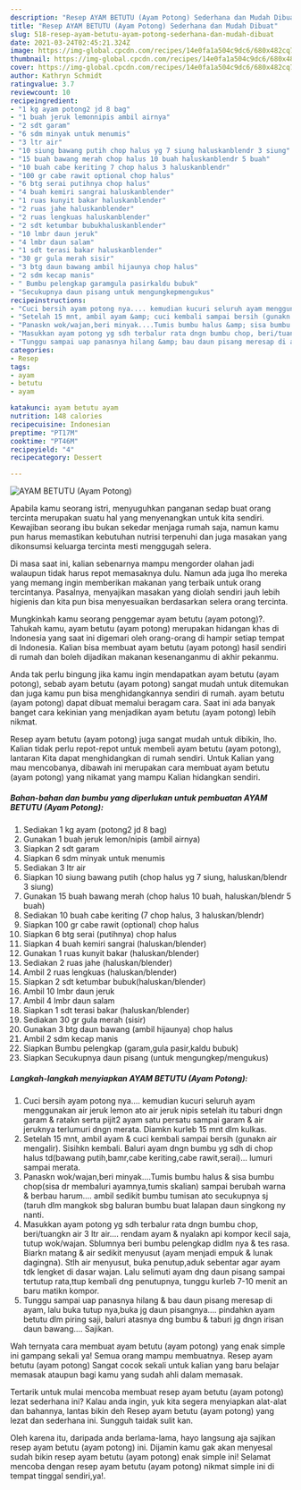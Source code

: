 ```yaml
---
description: "Resep AYAM BETUTU (Ayam Potong) Sederhana dan Mudah Dibuat"
title: "Resep AYAM BETUTU (Ayam Potong) Sederhana dan Mudah Dibuat"
slug: 518-resep-ayam-betutu-ayam-potong-sederhana-dan-mudah-dibuat
date: 2021-03-24T02:45:21.324Z
image: https://img-global.cpcdn.com/recipes/14e0fa1a504c9dc6/680x482cq70/ayam-betutu-ayam-potong-foto-resep-utama.jpg
thumbnail: https://img-global.cpcdn.com/recipes/14e0fa1a504c9dc6/680x482cq70/ayam-betutu-ayam-potong-foto-resep-utama.jpg
cover: https://img-global.cpcdn.com/recipes/14e0fa1a504c9dc6/680x482cq70/ayam-betutu-ayam-potong-foto-resep-utama.jpg
author: Kathryn Schmidt
ratingvalue: 3.7
reviewcount: 10
recipeingredient:
- "1 kg ayam potong2 jd 8 bag"
- "1 buah jeruk lemonnipis ambil airnya"
- "2 sdt garam"
- "6 sdm minyak untuk menumis"
- "3 ltr air"
- "10 siung bawang putih chop halus yg 7 siung haluskanblendr 3 siung"
- "15 buah bawang merah chop halus 10 buah haluskanblendr 5 buah"
- "10 buah cabe keriting 7 chop halus 3 haluskanblendr"
- "100 gr cabe rawit optional chop halus"
- "6 btg serai putihnya chop halus"
- "4 buah kemiri sangrai haluskanblender"
- "1 ruas kunyit bakar haluskanblender"
- "2 ruas jahe haluskanblender"
- "2 ruas lengkuas haluskanblender"
- "2 sdt ketumbar bubukhaluskanblender"
- "10 lmbr daun jeruk"
- "4 lmbr daun salam"
- "1 sdt terasi bakar haluskanblender"
- "30 gr gula merah sisir"
- "3 btg daun bawang ambil hijaunya chop halus"
- "2 sdm kecap manis"
- " Bumbu pelengkap garamgula pasirkaldu bubuk"
- "Secukupnya daun pisang untuk mengungkepmengukus"
recipeinstructions:
- "Cuci bersih ayam potong nya.... kemudian kucuri seluruh ayam menggunakan air jeruk lemon ato air jeruk nipis setelah itu taburi dngn garam &amp; ratakn serta pijit2 ayam satu persatu sampai garam &amp; air jeruknya terlumuri dngn merata. Diamkn kurleb 15 mnt dlm kulkas."
- "Setelah 15 mnt, ambil ayam &amp; cuci kembali sampai bersih (gunakn air mengalir). Sisihkn kembali. Baluri ayam dngn bumbu yg sdh di chop halus td(bawang putih,bamr,cabe keriting,cabe rawit,serai)... lumuri sampai merata."
- "Panaskn wok/wajan,beri minyak....Tumis bumbu halus &amp; sisa bumbu chop(sisa dr membaluri ayamnya,tumis skalian) sampai berubah warna &amp; berbau harum.... ambil sedikit bumbu tumisan ato secukupnya sj (taruh dlm mangkok sbg baluran bumbu buat lalapan daun singkong ny nanti."
- "Masukkan ayam potong yg sdh terbalur rata dngn bumbu chop, beri/tuangkn air 3 ltr air.... rendam ayam &amp; nyalakn api kompor kecil saja, tutup wok/wajan. Sblumnya beri bumbu pelengkap didlm nya &amp; tes rasa. Biarkn matang &amp; air sedikit menyusut (ayam menjadi empuk &amp; lunak dagingna). Stlh air menyusut, buka penutup,aduk sebentar agar ayam tdk lengket di dasar wajan. Lalu selimuti ayam dng daun pisang sampai tertutup rata,ttup kembali dng penutupnya, tunggu kurleb 7-10 menit an baru matikn kompor."
- "Tunggu sampai uap panasnya hilang &amp; bau daun pisang meresap di ayam, lalu buka tutup nya,buka jg daun pisangnya.... pindahkn ayam betutu dlm piring saji, baluri atasnya dng bumbu &amp; taburi jg dngn irisan daun bawang.... Sajikan."
categories:
- Resep
tags:
- ayam
- betutu
- ayam

katakunci: ayam betutu ayam 
nutrition: 148 calories
recipecuisine: Indonesian
preptime: "PT17M"
cooktime: "PT46M"
recipeyield: "4"
recipecategory: Dessert

---
```



![AYAM BETUTU (Ayam Potong)](https://img-global.cpcdn.com/recipes/14e0fa1a504c9dc6/680x482cq70/ayam-betutu-ayam-potong-foto-resep-utama.jpg)

Apabila kamu seorang istri, menyuguhkan panganan sedap buat orang tercinta merupakan suatu hal yang menyenangkan untuk kita sendiri. Kewajiban seorang ibu bukan sekedar menjaga rumah saja, namun kamu pun harus memastikan kebutuhan nutrisi terpenuhi dan juga masakan yang dikonsumsi keluarga tercinta mesti menggugah selera.

Di masa  saat ini, kalian sebenarnya mampu mengorder olahan jadi walaupun tidak harus repot memasaknya dulu. Namun ada juga lho mereka yang memang ingin memberikan makanan yang terbaik untuk orang tercintanya. Pasalnya, menyajikan masakan yang diolah sendiri jauh lebih higienis dan kita pun bisa menyesuaikan berdasarkan selera orang tercinta. 



Mungkinkah kamu seorang penggemar ayam betutu (ayam potong)?. Tahukah kamu, ayam betutu (ayam potong) merupakan hidangan khas di Indonesia yang saat ini digemari oleh orang-orang di hampir setiap tempat di Indonesia. Kalian bisa membuat ayam betutu (ayam potong) hasil sendiri di rumah dan boleh dijadikan makanan kesenanganmu di akhir pekanmu.

Anda tak perlu bingung jika kamu ingin mendapatkan ayam betutu (ayam potong), sebab ayam betutu (ayam potong) sangat mudah untuk ditemukan dan juga kamu pun bisa menghidangkannya sendiri di rumah. ayam betutu (ayam potong) dapat dibuat memalui beragam cara. Saat ini ada banyak banget cara kekinian yang menjadikan ayam betutu (ayam potong) lebih nikmat.

Resep ayam betutu (ayam potong) juga sangat mudah untuk dibikin, lho. Kalian tidak perlu repot-repot untuk membeli ayam betutu (ayam potong), lantaran Kita dapat menghidangkan di rumah sendiri. Untuk Kalian yang mau mencobanya, dibawah ini merupakan cara membuat ayam betutu (ayam potong) yang nikamat yang mampu Kalian hidangkan sendiri.

<!--inarticleads1-->

##### Bahan-bahan dan bumbu yang diperlukan untuk pembuatan AYAM BETUTU (Ayam Potong):

1. Sediakan 1 kg ayam (potong2 jd 8 bag)
1. Gunakan 1 buah jeruk lemon/nipis (ambil airnya)
1. Siapkan 2 sdt garam
1. Siapkan 6 sdm minyak untuk menumis
1. Sediakan 3 ltr air
1. Siapkan 10 siung bawang putih (chop halus yg 7 siung, haluskan/blendr 3 siung)
1. Gunakan 15 buah bawang merah (chop halus 10 buah, haluskan/blendr 5 buah)
1. Sediakan 10 buah cabe keriting (7 chop halus, 3 haluskan/blendr)
1. Siapkan 100 gr cabe rawit (optional) chop halus
1. Siapkan 6 btg serai (putihnya) chop halus
1. Siapkan 4 buah kemiri sangrai (haluskan/blender)
1. Gunakan 1 ruas kunyit bakar (haluskan/blender)
1. Sediakan 2 ruas jahe (haluskan/blender)
1. Ambil 2 ruas lengkuas (haluskan/blender)
1. Siapkan 2 sdt ketumbar bubuk(haluskan/blender)
1. Ambil 10 lmbr daun jeruk
1. Ambil 4 lmbr daun salam
1. Siapkan 1 sdt terasi bakar (haluskan/blender)
1. Sediakan 30 gr gula merah (sisir)
1. Gunakan 3 btg daun bawang (ambil hijaunya) chop halus
1. Ambil 2 sdm kecap manis
1. Siapkan  Bumbu pelengkap (garam,gula pasir,kaldu bubuk)
1. Siapkan Secukupnya daun pisang (untuk mengungkep/mengukus)




<!--inarticleads2-->

##### Langkah-langkah menyiapkan AYAM BETUTU (Ayam Potong):

1. Cuci bersih ayam potong nya.... kemudian kucuri seluruh ayam menggunakan air jeruk lemon ato air jeruk nipis setelah itu taburi dngn garam &amp; ratakn serta pijit2 ayam satu persatu sampai garam &amp; air jeruknya terlumuri dngn merata. Diamkn kurleb 15 mnt dlm kulkas.
1. Setelah 15 mnt, ambil ayam &amp; cuci kembali sampai bersih (gunakn air mengalir). Sisihkn kembali. Baluri ayam dngn bumbu yg sdh di chop halus td(bawang putih,bamr,cabe keriting,cabe rawit,serai)... lumuri sampai merata.
1. Panaskn wok/wajan,beri minyak....Tumis bumbu halus &amp; sisa bumbu chop(sisa dr membaluri ayamnya,tumis skalian) sampai berubah warna &amp; berbau harum.... ambil sedikit bumbu tumisan ato secukupnya sj (taruh dlm mangkok sbg baluran bumbu buat lalapan daun singkong ny nanti.
1. Masukkan ayam potong yg sdh terbalur rata dngn bumbu chop, beri/tuangkn air 3 ltr air.... rendam ayam &amp; nyalakn api kompor kecil saja, tutup wok/wajan. Sblumnya beri bumbu pelengkap didlm nya &amp; tes rasa. Biarkn matang &amp; air sedikit menyusut (ayam menjadi empuk &amp; lunak dagingna). Stlh air menyusut, buka penutup,aduk sebentar agar ayam tdk lengket di dasar wajan. Lalu selimuti ayam dng daun pisang sampai tertutup rata,ttup kembali dng penutupnya, tunggu kurleb 7-10 menit an baru matikn kompor.
1. Tunggu sampai uap panasnya hilang &amp; bau daun pisang meresap di ayam, lalu buka tutup nya,buka jg daun pisangnya.... pindahkn ayam betutu dlm piring saji, baluri atasnya dng bumbu &amp; taburi jg dngn irisan daun bawang.... Sajikan.




Wah ternyata cara membuat ayam betutu (ayam potong) yang enak simple ini gampang sekali ya! Semua orang mampu membuatnya. Resep ayam betutu (ayam potong) Sangat cocok sekali untuk kalian yang baru belajar memasak ataupun bagi kamu yang sudah ahli dalam memasak.

Tertarik untuk mulai mencoba membuat resep ayam betutu (ayam potong) lezat sederhana ini? Kalau anda ingin, yuk kita segera menyiapkan alat-alat dan bahannya, lantas bikin deh Resep ayam betutu (ayam potong) yang lezat dan sederhana ini. Sungguh taidak sulit kan. 

Oleh karena itu, daripada anda berlama-lama, hayo langsung aja sajikan resep ayam betutu (ayam potong) ini. Dijamin kamu gak akan menyesal sudah bikin resep ayam betutu (ayam potong) enak simple ini! Selamat mencoba dengan resep ayam betutu (ayam potong) nikmat simple ini di tempat tinggal sendiri,ya!.

